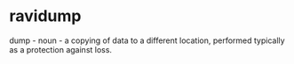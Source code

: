 # ravidump
dump - noun - a copying of data to a different location, performed typically as a protection against loss.
